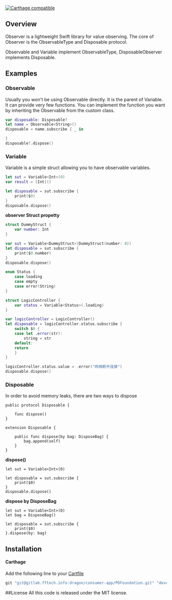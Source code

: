 
[![Carthage compatible](https://img.shields.io/badge/Carthage-compatible-4BC51D.svg?style=flat)](https://github.com/Carthage/Carthage)

## Overview
Observer is a lightweight Swift library for value observing. The core of Observer is the ObservableType and Disposable  protocol.

Observable and Variable implement ObservableType, DisposableObserver implements Disposable.

## Examples

### Observable

Usually you won't be using Observable directly. It is the parent of Variable. It can provide very few functions. You can implement the function you want by inheriting the Observable from the custom class.


```swift
var disposable: Disposable?
let name = Observable<String>()
disposable = name.subscribe { _ in 

}
disposable?.dispose()

```


### Variable
Variable<T> is a simple struct allowing you to have observable variables.

```swift
let sut = Variable<Int>(0)
var result = [Int]()

let disposable = sut.subscribe { 
	print($0)
}
disposable.dispose()

```

**observer Struct propetty**

```swift
struct DummyStruct {
	var number: Int
}

var sut = Variable<DummyStruct>(DummyStruct(number: 0))
let disposable = sut.subscribe { 
	print($0.number) 
}
disposable.dispose()

```

```swift
enum Status {
	case loading
	case empty
	case error(String)
}

struct LogicController {
	var status = Variable<Status>(.loading)
}

var logicController = LogicController()
let disposable = logicController.status.subscribe {
	switch $0 {
	case let .error(str):
		string = str
	default:
	return
	}
}

logicController.status.value = .error("网络断开连接")
disposable.dispose()

```

### Disposable

In order to avoid memory leaks, there are two ways to dispose

```
public protocol Disposable {

    func dispose()
}

extension Disposable {

    public func dispose(by bag: DisposeBag) {
        bag.append(self)
    }
}
```

**dispose()**

```
let sut = Variable<Int>(0)

let disposable = sut.subscribe { 
	print($0)
}
disposable.dispose()
```

**dispose by DisposeBag**

```
let sut = Variable<Int>(0)
let bag = DisposeBag()

let disposable = sut.subscribe {
    print($0)
}.dispose(by: bag)

```


## Installation

#### Carthage
Add the following line to your [Cartfile](https://github.com/carthage/carthage)
```swift
git "git@gitlab.fftech.info:dragon/consumer-app/PDFoundation.git" "develop"
```


##License
All this code is released under the MIT license.
